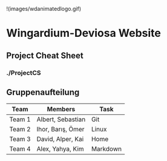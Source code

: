 !(images/wdanimatedlogo.gif)

# Wingardium-Deviosa Website


## Project Cheat Sheet
### ./ProjectCS


## Gruppenaufteilung


| Team | Members | Task |
| ----- | ------ | ----- |
| Team 1 | Albert, Sebastian | Git |
| Team 2 | Ihor, Barış, Ömer | Linux |
| Team 3 | David, Alper, Kai | Home |
| Team 4 | Alex, Yahya, Kim | Markdown |

</p>
